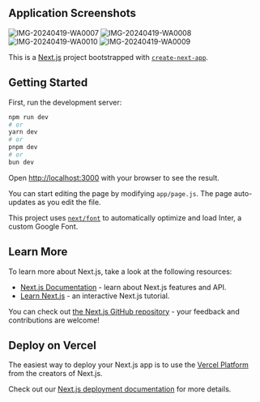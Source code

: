 ## Application Screenshots
![IMG-20240419-WA0007](https://github.com/ayushtyagi14/coinbase-assignment/assets/89740972/658cc34f-de18-4144-9885-0fcd15aea4b7)
![IMG-20240419-WA0008](https://github.com/ayushtyagi14/coinbase-assignment/assets/89740972/17b86a19-caa3-4f2c-9d65-6c4ec5040767)
![IMG-20240419-WA0010](https://github.com/ayushtyagi14/coinbase-assignment/assets/89740972/7c216144-fb1d-40ff-9f19-1fdab817db9a)
![IMG-20240419-WA0009](https://github.com/ayushtyagi14/coinbase-assignment/assets/89740972/b009e83b-eb00-43ad-8e27-b03e79c5a7a0)

This is a [Next.js](https://nextjs.org/) project bootstrapped with [`create-next-app`](https://github.com/vercel/next.js/tree/canary/packages/create-next-app).

## Getting Started

First, run the development server:

```bash
npm run dev
# or
yarn dev
# or
pnpm dev
# or
bun dev
```

Open [http://localhost:3000](http://localhost:3000) with your browser to see the result.

You can start editing the page by modifying `app/page.js`. The page auto-updates as you edit the file.

This project uses [`next/font`](https://nextjs.org/docs/basic-features/font-optimization) to automatically optimize and load Inter, a custom Google Font.

## Learn More

To learn more about Next.js, take a look at the following resources:

- [Next.js Documentation](https://nextjs.org/docs) - learn about Next.js features and API.
- [Learn Next.js](https://nextjs.org/learn) - an interactive Next.js tutorial.

You can check out [the Next.js GitHub repository](https://github.com/vercel/next.js/) - your feedback and contributions are welcome!

## Deploy on Vercel

The easiest way to deploy your Next.js app is to use the [Vercel Platform](https://vercel.com/new?utm_medium=default-template&filter=next.js&utm_source=create-next-app&utm_campaign=create-next-app-readme) from the creators of Next.js.

Check out our [Next.js deployment documentation](https://nextjs.org/docs/deployment) for more details.

